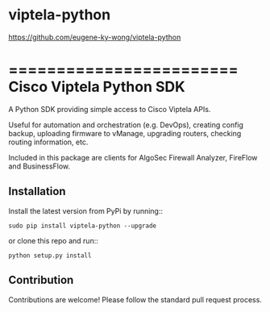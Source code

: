 # viptela-python
https://github.com/eugene-ky-wong/viptela-python


========================
Cisco Viptela Python SDK
========================

A Python SDK providing simple access to Cisco Viptela APIs.

Useful for automation and orchestration (e.g. DevOps), creating config backup, uploading firmware to vManage, upgrading routers, checking routing information, etc.

Included in this package are clients for AlgoSec Firewall Analyzer, FireFlow and BusinessFlow.

Installation
------------

Install the latest version from PyPi by running::

    sudo pip install viptela-python --upgrade

or clone this repo and run::

    python setup.py install

Contribution
------------

Contributions are welcome! Please follow the standard pull request process.



